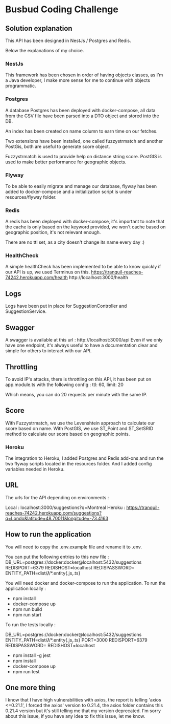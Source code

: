 # Busbud Coding Challenge

## Solution explanation

This API has been designed in NestJs / Postgres and Redis.

Below the explanations of my choice.

### NestJs

This framework has been chosen in order of having objects classes, as I'm a Java developer, I make more sense for me to
continue with objects programmatic.

### Postgres

A database Postgres has been deployed with docker-compose, all data from the CSV file have been parsed into a DTO object
and stored into the DB.

An index has been created on name column to earn time on our fetches.

Two extensions have been installed, one called fuzzystrmatch and another PostGis, both are useful to generate score
object.

Fuzzystrmatch is used to provide help on distance string score. PostGIS is used to make better performance for
geographic objects.

### Flyway

To be able to easily migrate and manage our database, flyway has been added to docker-compose and a initialization
script is under resources/flyway folder.

### Redis

A redis has been deployed with docker-compose, it's important to note that the cache is only based on the keyword
provided, we won't cache based on geographic position, it's not relevant enough.

There are no ttl set, as a city doesn't change its name every day :)

### HealthCheck

A simple healthCheck has been implemented to be able to know quickly if our API is up, we used Terminus on this.
https://tranquil-reaches-74242.herokuapp.com/health
http://localhost:3000/health

## Logs

Logs have been put in place for SuggestionController and SuggestionService.

## Swagger

A swagger is available at this url : http://localhost:3000/api
Even if we only have one endpoint, it's always useful to have a documentation clear and simple for others to interact
with our API.

## Throttling

To avoid IP's attacks, there is throttling on this API, it has been put on app.module.ts with the following config :
ttl: 60, limit: 20

Which means, you can do 20 requests per minute with the same IP.

## Score

With Fuzzystrmatch, we use the Levenshtein approach to calculate our score based on name. With PostGIS, we use ST_Point
and ST_SetSRID method to calculate our score based on geographic points.

### Heroku

The integration to Heroku, I added Postgres and Redis add-ons and run the two flyway scripts located in the resources
folder. And I added config variables needed in Heroku.

## URL

The urls for the API depending on environments :

Local  : localhost:3000/suggestions?q=Montreal
Heroku : https://tranquil-reaches-74242.herokuapp.com/suggestions?q=Londo&latitude=48.70011&longitude=-73.4163

## How to run the application

You will need to copy the .env.example file and rename it to .env.

You can put the following entries to this new file :
DB_URL=postgres://docker:docker@localhost:5432/suggestions REDISPORT=6379 REDISHOST=localhost REDISPASSWORD=
ENTITY_PATH=dist/**/**/*.entity{.js,.ts}

You will need docker and docker-compose to run the application. To run the application locally :

- npm install
- docker-compose up
- npm run build
- npm run start

To run the tests locally :

DB_URL=postgres://docker:docker@localhost:5432/suggestions ENTITY_PATH=dist/**/**/*.entity{.js,.ts} PORT=3000
REDISPORT=6379 REDISPASSWORD= REDISHOST=localhost

- npm install -g jest
- npm install
- docker-compose up
- npm run test

## One more thing

I know that I have high vulnerabilities with axios, the report is telling
'axios  <=0.21.1', I forced the axios' version to 0.21.4, the axios folder contains this 0.21.4 version but it's still
telling me that my version deprecated. I'm sorry about this issue, if you have any idea to fix this issue, let me know. 
